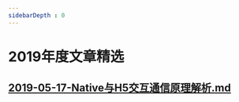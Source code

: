 ```yaml
---
sidebarDepth : 0
---
```

# 2019年度文章精选


## [2019-05-17-Native与H5交互通信原理解析.md](./05/2019-05-17-Native与H5交互通信原理解析.md)

